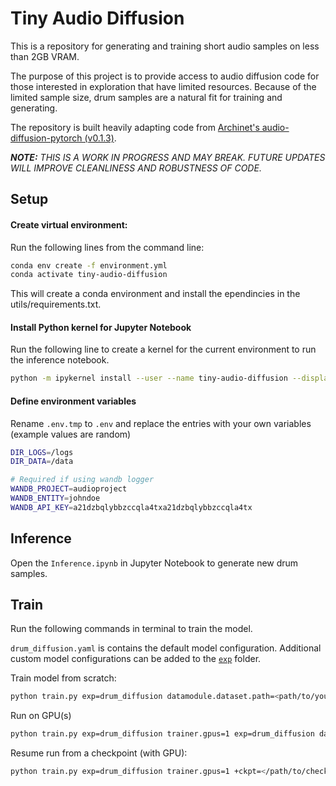 # Tiny Audio Diffusion
This is a repository for generating and training short audio samples on less than 2GB VRAM.

The purpose of this project is to provide access to audio diffusion code for those interested in exploration that have limited resources. Because of the limited sample size, drum samples are a natural fit for training and generating.

The repository is built heavily adapting code from [Archinet's audio-diffusion-pytorch (v0.1.3)](https://github.com/archinetai/audio-diffusion-pytorch).

***NOTE:*** *THIS IS A WORK IN PROGRESS AND MAY BREAK. FUTURE UPDATES WILL IMPROVE CLEANLINESS AND ROBUSTNESS OF CODE.*

## Setup

#### Create virtual environment:

Run the following lines from the command line:
```bash
conda env create -f environment.yml
conda activate tiny-audio-diffusion
```

This will create a conda environment and install the ependincies in the utils/requirements.txt.


#### Install Python kernel for Jupyter Notebook
Run the following line to create a kernel for the current environment to run the inference notebook.

```bash
python -m ipykernel install --user --name tiny-audio-diffusion --display-name "tiny-audio-diffusion (Python 3.10)"
```


#### Define environment variables
Rename `.env.tmp` to `.env` and replace the entries with your own variables (example values are random)
```bash
DIR_LOGS=/logs
DIR_DATA=/data

# Required if using wandb logger
WANDB_PROJECT=audioproject
WANDB_ENTITY=johndoe
WANDB_API_KEY=a21dzbqlybbzccqla4txa21dzbqlybbzccqla4tx
```

## Inference
Open the `Inference.ipynb` in Jupyter Notebook to generate new drum samples.

## Train
Run the following commands in terminal to train the model.

`drum_diffusion.yaml` is contains the default model configuration. Additional custom model configurations can be added to the [`exp`](exp/) folder.

Train model from scratch:

```bash
python train.py exp=drum_diffusion datamodule.dataset.path=<path/to/your/train/data>
```

Run on GPU(s)

```bash
python train.py exp=drum_diffusion trainer.gpus=1 exp=drum_diffusion datamodule.dataset.path=<path/to/your/train/data>
```

Resume run from a checkpoint (with GPU):

```bash
python train.py exp=drum_diffusion trainer.gpus=1 +ckpt=</path/to/checkpoint.ckpt> exp=drum_diffusion datamodule.dataset.path=<path/to/your/train/data>
```